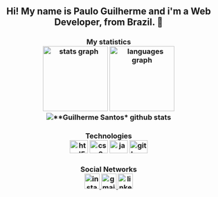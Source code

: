 <h2 align="center">Hi! My name is Paulo Guilherme and i'm a Web Developer, from Brazil. 👋</h2>

###

<h3 align="center"> My statistics

<div align="center">
  <img src="https://github-readme-stats.vercel.app/api?username=pguilhermef&hide_title=false&hide_rank=false&show_icons=true&include_all_commits=true&count_private=true&disable_animations=false&theme=gotham&locale=pt-br&hide_border=false&custom_title=Historic in GitHub" height="150" alt="stats graph"  />
  <img src="https://github-readme-stats.vercel.app/api/top-langs?locale=pt-br&hide_title=false&layout=compact&card_width=320&langs_count=5&theme=gotham&hide_border=false&custom_title=Most used languages&username=pguilhermef" height="150" alt="languages graph"  />

 <img align="center" src="https://github-readme-stats.vercel.app/api?username=pguilhermef&show_icons=true&theme=dracula&line_height=33" alt="**Guilherme Santos* github stats"/>
 
</div>

###

<h3 align="center"> Technologies

<div align="center">
  <img src="https://cdn.jsdelivr.net/gh/devicons/devicon/icons/html5/html5-original.svg" height="30" width="42" alt="html5 logo"  />
  <img src="https://cdn.jsdelivr.net/gh/devicons/devicon/icons/css3/css3-original.svg" height="30" width="42" alt="css3 logo"  />
  <img src="https://cdn.jsdelivr.net/gh/devicons/devicon/icons/javascript/javascript-original.svg" height="30" width="42" alt="javascript logo"  />
  <img src="https://cdn.jsdelivr.net/gh/devicons/devicon/icons/git/git-original.svg" height="30" width="42" alt="git logo"  />
</div>

###

<h3 align="center"> Social Networks

<div align="center">
  <a href="https://www.instagram.com/pege.dev/" target="_blank">
    <img src="https://img.shields.io/static/v1?message=Instagram&logo=instagram&label=&color=282A36&logoColor=259076&labelColor=&style=for-the-badge" height="35" alt="instagram logo"  />
  </a>
  <a href="mailto:pguilhermesantos@hotmail.com" target="_blank">
    <img src="https://img.shields.io/static/v1?message=Gmail&logo=gmail&label=&color=282A36&logoColor=259076&labelColor=&style=for-the-badge" height="35" alt="gmail logo"  />
  </a>
  <a href="https://www.linkedin.com/in/pguilhermef/" target="_blank">
    <img src="https://img.shields.io/static/v1?message=LinkedIn&logo=linkedin&label=&color=282A36&logoColor=259076&labelColor=&style=for-the-badge" height="35" alt="linkedin logo"  />
  </a>
</div>

###
